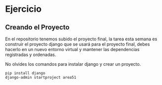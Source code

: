 # Ejercicio #

## Creando el Proyecto ##

En el repositorio tenemos subido el proyecto final, la tarea esta semana es construir el proyecto django que se usará para
el proyecto final, debes hacerlo en un nuevo entorno virtual y mantener las dependencias registradas y ordenadas.

No olvides los comandos para instalar django y crear un proyecto.

    pip install django
    django-admin startproject area51
